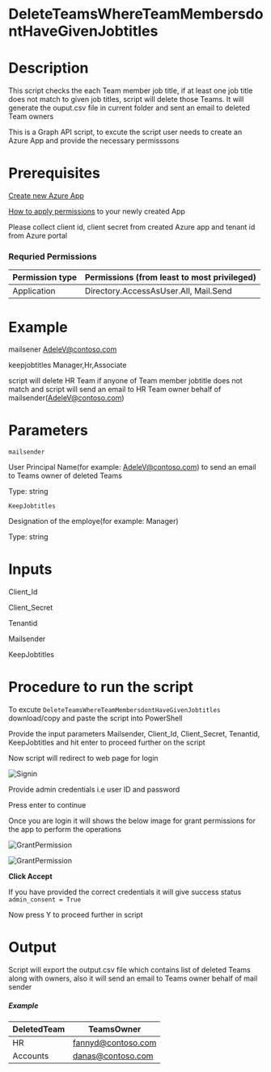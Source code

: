 # DeleteTeamsWhereTeamMembersdontHaveGivenJobtitles

# Description

This script checks the each Team member job title, if at least one job title does not match to given job titles, script will delete those Teams. It will generate the ouput.csv file in current folder and sent an email to deleted Team owners

This is a Graph API script, to excute the script user needs to create an Azure App and provide the necessary permisssons 

# Prerequisites

[Create new Azure App](https://docs.microsoft.com/en-us/graph/auth-register-app-v2)

[How to apply permissions](https://docs.microsoft.com/en-us/graph/notifications-integration-app-registration) to your newly created App

Please collect client id, client secret from created Azure app and tenant id from Azure portal

### Requried Permissions

|Permission type	          |  Permissions (from least to most privileged)|
|----------|-------------------|
|Application|Directory.AccessAsUser.All, Mail.Send|

# Example

mailsener AdeleV@contoso.com

keepjobtitles Manager,Hr,Associate 

script will delete HR Team if anyone of Team member jobtitle does not match and script will send an email to HR Team owner behalf of mailsender(AdeleV@contoso.com)

# Parameters

 `mailsender`
 
   User Principal Name(for example: AdeleV@contoso.com) to send an email to Teams owner of deleted Teams 
   
   Type: string 

 `KeepJobtitles`
 
   Designation of the employe(for example: Manager)
   
   Type: string 
      
# Inputs
   
   Client_Id
   
   Client_Secret
   
   Tenantid
   
   Mailsender
   
   KeepJobtitles
        
 # Procedure to run the script
 
   To excute `DeleteTeamsWhereTeamMembersdontHaveGivenJobtitles` download/copy and paste the script into PowerShell
        
   Provide the input parameters Mailsender, Client_Id, Client_Secret, Tenantid, KeepJobtitles and hit enter to proceed further on the script
        
   Now script will redirect to web page for login
        
   ![Signin](https://github.com/Geetha63/MS-Teams-Scripts/blob/master/Images/Siginin.png)
        
   Provide admin credentials i.e user ID and password 
        
   Press enter to continue
   
   Once you are login it will shows the below image for grant permissions for the app to perform the operations

 ![GrantPermission](https://github.com/Geetha63/MS-Teams-Scripts/blob/master/Images/GrantPermissions.png)
 
 ![GrantPermission](https://github.com/Geetha63/MS-Teams-Scripts/blob/master/Images/GrantPermissions2.png)
 
 **Click Accept**

 If you have provided the correct credentials it will give success status `admin_consent = True`
 
 Now press Y to proceed further in script
       
 # Output
 
 Script will export the output.csv file which contains list of deleted Teams along with owners, also it will send an email to Teams owner behalf of mail sender
 
 ##### Example
 
 |DeletedTeam|TeamsOwner        |
 |-----------|------------------|
 |HR         |fannyd@contoso.com|
 |Accounts   |danas@contoso.com |
